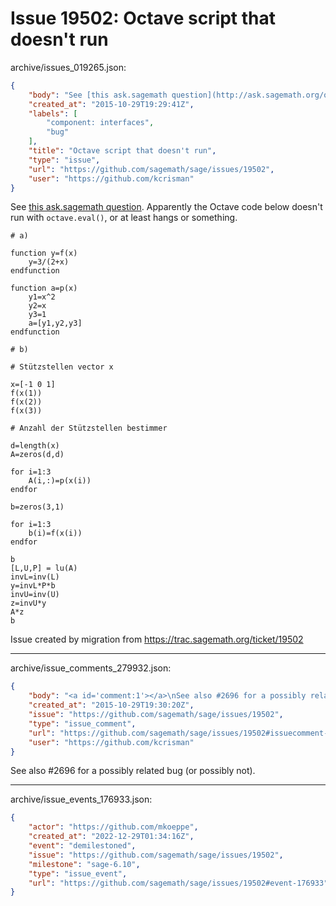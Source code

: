 # Issue 19502: Octave script that doesn't run

archive/issues_019265.json:
```json
{
    "body": "See [this ask.sagemath question](http://ask.sagemath.org/question/30334/runs-in-octave-tested-but-not-sagemathcloud-errors/).  Apparently the Octave code below doesn't run with `octave.eval()`, or at least hangs or something.\n\n```\n# a)\n\nfunction y=f(x)  \n    y=3/(2+x)\nendfunction\n\nfunction a=p(x)  \n    y1=x^2\n    y2=x\n    y3=1\n    a=[y1,y2,y3]\nendfunction\n\n# b)\n\n# St\u00fctzstellen vector x\n\nx=[-1 0 1]\nf(x(1))\nf(x(2))\nf(x(3))\n\n# Anzahl der St\u00fctzstellen bestimmer\n\nd=length(x)\nA=zeros(d,d)\n\nfor i=1:3\n    A(i,:)=p(x(i))\nendfor\n\nb=zeros(3,1)\n\nfor i=1:3\n    b(i)=f(x(i))\nendfor\n\nb\n[L,U,P] = lu(A)\ninvL=inv(L)\ny=invL*P*b\ninvU=inv(U)\nz=invU*y\nA*z\nb\n```\n\nIssue created by migration from https://trac.sagemath.org/ticket/19502\n\n",
    "created_at": "2015-10-29T19:29:41Z",
    "labels": [
        "component: interfaces",
        "bug"
    ],
    "title": "Octave script that doesn't run",
    "type": "issue",
    "url": "https://github.com/sagemath/sage/issues/19502",
    "user": "https://github.com/kcrisman"
}
```
See [this ask.sagemath question](http://ask.sagemath.org/question/30334/runs-in-octave-tested-but-not-sagemathcloud-errors/).  Apparently the Octave code below doesn't run with `octave.eval()`, or at least hangs or something.

```
# a)

function y=f(x)  
    y=3/(2+x)
endfunction

function a=p(x)  
    y1=x^2
    y2=x
    y3=1
    a=[y1,y2,y3]
endfunction

# b)

# Stützstellen vector x

x=[-1 0 1]
f(x(1))
f(x(2))
f(x(3))

# Anzahl der Stützstellen bestimmer

d=length(x)
A=zeros(d,d)

for i=1:3
    A(i,:)=p(x(i))
endfor

b=zeros(3,1)

for i=1:3
    b(i)=f(x(i))
endfor

b
[L,U,P] = lu(A)
invL=inv(L)
y=invL*P*b
invU=inv(U)
z=invU*y
A*z
b
```

Issue created by migration from https://trac.sagemath.org/ticket/19502





---

archive/issue_comments_279932.json:
```json
{
    "body": "<a id='comment:1'></a>\nSee also #2696 for a possibly related bug (or possibly not).",
    "created_at": "2015-10-29T19:30:20Z",
    "issue": "https://github.com/sagemath/sage/issues/19502",
    "type": "issue_comment",
    "url": "https://github.com/sagemath/sage/issues/19502#issuecomment-279932",
    "user": "https://github.com/kcrisman"
}
```

<a id='comment:1'></a>
See also #2696 for a possibly related bug (or possibly not).



---

archive/issue_events_176933.json:
```json
{
    "actor": "https://github.com/mkoeppe",
    "created_at": "2022-12-29T01:34:16Z",
    "event": "demilestoned",
    "issue": "https://github.com/sagemath/sage/issues/19502",
    "milestone": "sage-6.10",
    "type": "issue_event",
    "url": "https://github.com/sagemath/sage/issues/19502#event-176933"
}
```
